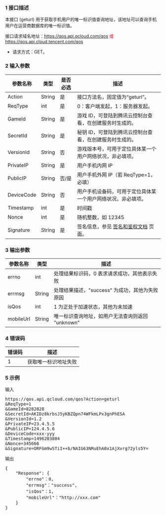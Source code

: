 ### 1 接口描述

本接口 (geturl) 用于获取手机用户的唯一标识值查询地址，该地址可以查询手机用户在运营商数据库的唯一标识值。

接口请求域名地址：<font style="color:red">https://qos.api.qcloud.com/qos 或 https://qos.api.cloud.tencent.com/qos  </font>

* 请求方式：GET。

### 2 输入参数

| 参数名称| 类型| 是否必选| 描述|
|---------|---------|---------|---------|
| Action | String | 是 | 接口方法名，固定值为“geturl”。 |
| ReqType | int | 是 | 0：客户端发起，1：服务器发起。 |
| GameId | String | 是 | 游戏 ID，可登陆到腾讯云控制台查看，在创建服务时生成的。 |
| SecretId | String | 是 | 秘钥 ID，可登陆到腾讯云控制台查看，在创建服务时生成的。 |
| VersionId | String | 否 | 游戏版本号，可用于定位具体某一个用户网络状况，非必填项。 |
| PrivateIP | String | 是 | 用户手机内网 IP |
| PublicIP | String | 否/是 | 用户手机外网 IP（若 ReqType=1，必填）|
| DeviceCode | String | 否 | 用户手机设备码，可用于定位具体某一个用户网络状况，非必填项。|
| Timestamp | int | 是 | 时间戳 |
| Nonce | int | 是 | 随机整数，如 12345 |
| Signature | String | 是 | 签名信息，参见 [签名和鉴权文档](/document/product/594/10034) 页面。|


### 3 输出参数

| 参数名称 | 类型 | 描述 |
|---------|---------|---------|
| errno | int | 处理结果标识码，0 表求请求成功，其他表示失败|
| errmsg | String | 处理结果描述，"success" 为成功，其他为失败原因 |
| isQos | int | 1 为正处于加速状态，其他为未加速 |
| mobileUrl | String | 唯一标识查询地址，如用户无法查询则返回 "unknown" |


### 4 错误码
| 错误码 | 描述 |
|---------|---------|
| 1 | 获取唯一标识地址失败 |



### 5 示例

输入

<pre>
https://qos.api.qcloud.com/qos?Action=geturl
&ReqType=1
&GameId=8282828
&SecretId=AKIDz8krbsJ5yKBZQpn74WFkmLPx3gnPhESA
&VersionId=1.2
&PrivateIP=23.4.5.5
&PublicIP=124.4.5.6
&DeviceCode=xxx-yyy
&Timestamp=1496203804
&Nonce=345666
&Signature=ORFGm9wSTiI++b/NAIG63NRuEhA0x1AjXvrg72yls5Y=
</pre>

输出

<pre>
{
    "Response": {
        "errno"：0,           
        "errmsg"："success",   
        "isQos"：1,            
        "mobileUrl"："http://xxx.com"
    }
}
</pre>
